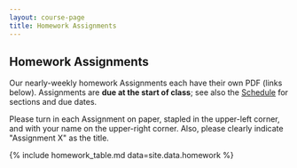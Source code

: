 ```yaml
---
layout: course-page
title: Homework Assignments
---
```


## Homework Assignments

Our nearly-weekly homework Assignments each have their own PDF (links below).  Assignments are **due at the start of class**; see also the [Schedule](assets/general/schedule.pdf) for sections and due dates.

Please turn in each Assignment on paper, stapled in the upper-left corner, and with your name on the upper-right corner.  Also, please clearly indicate "Assignment X" as the title.

{% include homework_table.md  data=site.data.homework %}
